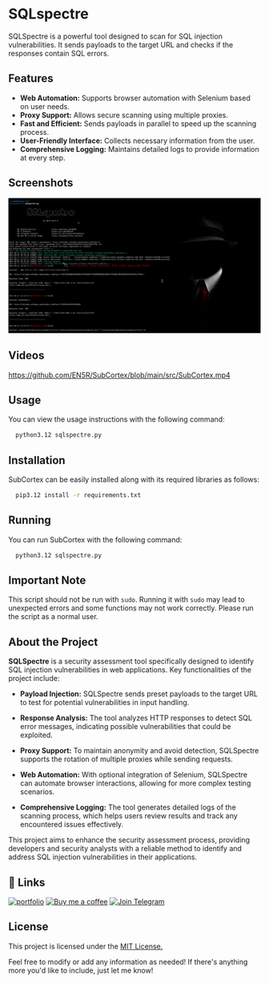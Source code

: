 # SQLspectre

SQLSpectre is a powerful tool designed to scan for SQL injection vulnerabilities. It sends payloads to the target URL and checks if the responses contain SQL errors.


## Features

- **Web Automation:** Supports browser automation with Selenium based on user needs.
- **Proxy Support:** Allows secure scanning using multiple proxies.
- **Fast and Efficient:** Sends payloads in parallel to speed up the scanning process.
- **User-Friendly Interface:** Collects necessary information from the user.
- **Comprehensive Logging:** Maintains detailed logs to provide information at every step.


## Screenshots

![App Screenshot](https://raw.githubusercontent.com/EN5R/SQLspectre/refs/heads/main/src/SQLspectre.png)


## Videos
[https://github.com/EN5R/SubCortex/blob/main/src/SubCortex.mp4
](https://github-production-user-asset-6210df.s3.amazonaws.com/104204586/371546228-28189f01-459f-4a8e-a896-a1197f0ef68e.mp4?X-Amz-Algorithm=AWS4-HMAC-SHA256&X-Amz-Credential=AKIAVCODYLSA53PQK4ZA%2F20240927%2Fus-east-1%2Fs3%2Faws4_request&X-Amz-Date=20240927T131619Z&X-Amz-Expires=300&X-Amz-Signature=d87b76de1fe2ea9570382ed3783cc37c5d19bcd76c2509ebf952e3728139d7b1&X-Amz-SignedHeaders=host)


## Usage

You can view the usage instructions with the following command:

```bash
  python3.12 sqlspectre.py
```


## Installation

SubCortex can be easily installed along with its required libraries as follows:

```bash
  pip3.12 install -r requirements.txt
```
    
## Running

You can run SubCortex with the following command:

```bash
  python3.12 sqlspectre.py
```

## Important Note

This script should not be run with `sudo`. Running it with `sudo` may lead to unexpected errors and some functions may not work correctly. Please run the script as a normal user.

## About the Project

**SQLSpectre** is a security assessment tool specifically designed to identify SQL injection vulnerabilities in web applications. Key functionalities of the project include:

- **Payload Injection:** SQLSpectre sends preset payloads to the target URL to test for potential vulnerabilities in input handling.

- **Response Analysis:** The tool analyzes HTTP responses to detect SQL error messages, indicating possible vulnerabilities that could be exploited.

- **Proxy Support:** To maintain anonymity and avoid detection, SQLSpectre supports the rotation of multiple proxies while sending requests.

- **Web Automation:** With optional integration of Selenium, SQLSpectre can automate browser interactions, allowing for more complex testing scenarios.

- **Comprehensive Logging:** The tool generates detailed logs of the scanning process, which helps users review results and track any encountered issues effectively.

This project aims to enhance the security assessment process, providing developers and security analysts with a reliable method to identify and address SQL injection vulnerabilities in their applications.


## 🔗 Links
[![portfolio](https://img.shields.io/badge/my_portfolio-000?style=for-the-badge&logo=ko-fi&logoColor=white)](https://github.com/EN5R/)
[![Buy me a coffee](https://img.shields.io/badge/Buy%20me%20a%20coffee-FFDD00?style=for-the-badge&logo=buymeacoffee&logoColor=000000)](https://www.buymeacoffee.com/EN5R)
[![Join Telegram](https://img.shields.io/badge/Join%20Telegram-0088cc?style=for-the-badge&logo=telegram&logoColor=white)](https://t.me/+K3G9CJmZfShmOGI0)

## License

This project is licensed under the [MIT License.](https://raw.githubusercontent.com/EN5R/SQLspectre/refs/heads/main/LICENSE)

Feel free to modify or add any information as needed! If there's anything more you'd like to include, just let me know!
